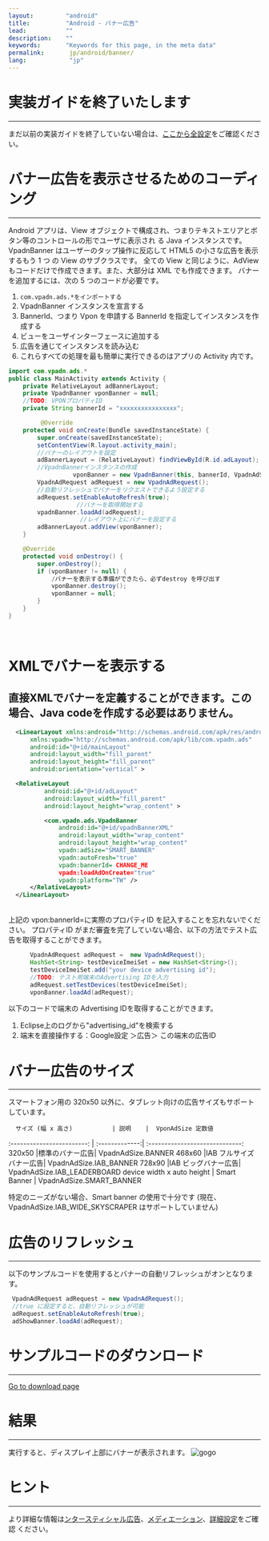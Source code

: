 ```yaml
---
layout:         "android"
title:          "Android - バナー広告"
lead:           ""
description:    ""
keywords:       "Keywords for this page, in the meta data"
permalink:       jp/android/banner/
lang:            "jp"
---
```

# 実装ガイドを終了いたします
---

まだ以前の実装ガイドを終了していない場合は、[ここから全設定](../integration-guide)をご確認ください。


# バナー広告を表示させるためのコーディング
---
Android アプリは、View オブジェクトで構成され、つまりテキストエリアとボタン等のコントロールの形でユーザに表示され る Java インスタンスです。VpadnBanner はユーザーのタップ操作に反応して HTML5 の小さな広告を表示するもう 1 つ の View のサブクラスです。
全ての View と同じように、AdView もコードだけで作成できます。また、大部分は XML でも作成できます。
バナーを追加するには、次の 5 つのコードが必要です。

1. `com.vpadn.ads.*をインポートする`
2. VpadnBanner インスタンスを宣言する
3. BannerId、つまり Vpon を申請する BannerId を指定してインスタンスを作成する
4. ビューをユーザインターフェースに追加する
5. 広告を通じてインスタンスを読み込む
6. これらすべての処理を最も簡単に実行できるのはアプリの Activity 内です。

```java
import com.vpadn.ads.*
public class MainActivity extends Activity {
  	private RelativeLayout adBannerLayout;
  	private VpadnBanner vponBanner = null;
  	//TODO: VPONプロパティID
  	private String bannerId = "xxxxxxxxxxxxxxxx";

         @Override
  	protected void onCreate(Bundle savedInstanceState) {
  		super.onCreate(savedInstanceState);
  		setContentView(R.layout.activity_main);
  		//バナーのレイアウトを設定
  		adBannerLayout = (RelativeLayout) findViewById(R.id.adLayout);
  		//VpadnBannerインスタンスの作成
                  vponBanner = new VpadnBanner(this, bannerId, VpadnAdSize.SMART_BANNER, "TW");
  		VpadnAdRequest adRequest = new VpadnAdRequest();
  		//自動リフレッシュでバナーをリクエストできるよう設定する
  		adRequest.setEnableAutoRefresh(true);
                   //バナーを取得開始する
  		vpadnBanner.loadAd(adRequest);
                    //レイアウト上にバナーを設定する
  		adBannerLayout.addView(vponBanner);
  	}

  	@Override
  	protected void onDestroy() {
  		super.onDestroy();
  		if (vponBanner != null) {
  			/バナーを表示する準備ができたら、必ずdestroy を呼び出す
  			vponBanner.destroy();
  			vponBanner = null;
  		}
  	}
}
```
  <br>

# XMLでバナーを表示する
直接XMLでバナーを定義することができます。この場合、Java codeを作成する必要はありません。
---
``` xml
  <LinearLayout xmlns:android="http://schemas.android.com/apk/res/android"
      xmlns:vpadn="http://schemas.android.com/apk/lib/com.vpadn.ads"
      android:id="@+id/mainLayout"
      android:layout_width="fill_parent"
      android:layout_height="fill_parent"
      android:orientation="vertical" >

  <RelativeLayout
          android:id="@+id/adLayout"
          android:layout_width="fill_parent"
          android:layout_height="wrap_content" >

          <com.vpadn.ads.VpadnBanner
              android:id="@+id/vpadnBannerXML"
              android:layout_width="wrap_content"
              android:layout_height="wrap_content"
              vpadn:adSize="SMART_BANNER"
              vpadn:autoFresh="true"
              vpadn:bannerId= CHANGE_ME
              vpadn:loadAdOnCreate="true"
              vpadn:platform="TW" />
      </RelativeLayout>
  </LinearLayout>
```
<br>
上記の vpon:bannerId=に実際のプロパティID を記入することを忘れないでください。
プロパティID がまだ審査を完了していない場合、以下の方法でテスト広告を取得することができます。

<br>

```java
      VpadnAdRequest adRequest =  new VpadnAdRequest();
      HashSet<String> testDeviceImeiSet = new HashSet<String>();
      testDeviceImeiSet.add("your device advertising id");
      //TODO: テスト用端末のAdvertising IDを入力
      adRequest.setTestDevices(testDeviceImeiSet);
      vponBanner.loadAd(adRequest);
```  
以下のコードで端末の Advertising IDを取得することができます。

1. Eclipse上のログから"advertising_id"を検索する
2. 端末を直接操作する：Google設定 ＞広告＞ この端末の広告ID


# バナー広告のサイズ
---
スマートフォン用の 320x50 以外に、タブレット向けの広告サイズもサポート しています。

      サイズ (幅 x 高さ)           | 説明    |  VponAdSize 定数値
  :------------------------: | :-------------:| :-----------------------------:
  320x50                     |標準のバナー広告| VpadnAdSize.BANNER
  468x60                     |IAB フルサイズバナー広告| VpadnAdSize.IAB\_BANNER
  728x90                     |IAB ビッグバナー広告|  VpadnAdSize.IAB\_LEADERBOARD
  device width x auto height | Smart Banner    |  VpadnAdSize.SMART\_BANNER

  特定のニーズがない場合、Smart banner の使用で十分です (現在、 VpadnAdSize.IAB_WIDE_SKYSCRAPER はサポートしていません)


# 広告のリフレッシュ
----
以下のサンプルコードを使用するとバナーの自動リフレッシュがオンとなります。

  ```java
   VpadnAdRequest adRequest = new VpadnAdRequest();
   //true に設定すると、自動リフレッシュが可能
   adRequest.setEnableAutoRefresh(true);
   adShowBanner.loadAd(adRequest);
  ```


# サンプルコードのダウンロード
---
[Go to download page]
<br>

# 結果
---
実行すると、ディスプレイ上部にバナーが表示されます。
![gogo]({{site.imgurl}}/A-sdk330-03.png)

# ヒント
---
より詳細な情報は[ンタースティシャル広告](../interstitial)、[メディエーション](../mediation)、[詳細設定](../advanced)をご確認 ください。


[Go to download page]: {{site.baseurl}}/download/
